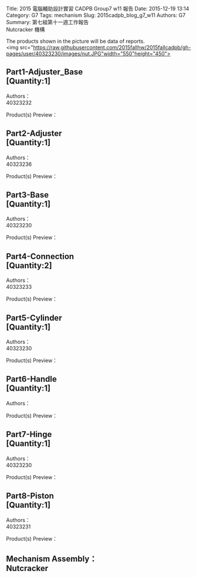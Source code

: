 Title: 2015 電腦輔助設計實習 CADPB Group7 w11 報告
Date: 2015-12-19 13:14
Category: G7
Tags: mechanism
Slug: 2015cadpb_blog_g7_w11
Authors: G7
Summary: 第七組第十一週工作報告<br />Nutcracker 機構

The products shown in the picture will be data of reports.
<br>
<img src="https://raw.githubusercontent.com/2015fallhw/2015fallcadpb/gh-pages/user/40323230/images/nut.JPG"width="550"height="450">
<br>
<h2>Part1-Adjuster_Base</br>[Quantity:1]</h2>

Authors：</br>40323232

Product(s) Preview：


<h2>Part2-Adjuster</br>[Quantity:1]</h2>

Authors：</br>40323236

Product(s) Preview：


<h2>Part3-Base</br>[Quantity:1]</h2>

Authors：</br>40323230

Product(s) Preview：


<h2>Part4-Connection</br>[Quantity:2]</h2>

Authors：</br>40323233

Product(s) Preview：


<h2>Part5-Cylinder</br>[Quantity:1]</h2>

Authors：</br>40323230

Product(s) Preview：


<h2>Part6-Handle</br>[Quantity:1]</h2>

Authors：

Product(s) Preview：


<h2>Part7-Hinge</br>[Quantity:1]</h2>

Authors：</br>40323230

Product(s) Preview：


<h2>Part8-Piston</br>[Quantity:1]</h2>

Authors：</br>40323231

Product(s) Preview：


<h2>Mechanism Assembly：</br>Nutcracker</h2>

